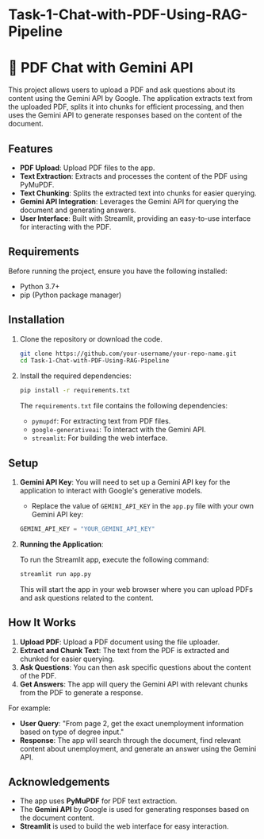 # Task-1-Chat-with-PDF-Using-RAG-Pipeline
# 📄 PDF Chat with Gemini API

This project allows users to upload a PDF and ask questions about its content using the Gemini API by Google. The application extracts text from the uploaded PDF, splits it into chunks for efficient processing, and then uses the Gemini API to generate responses based on the content of the document.

## Features

- **PDF Upload**: Upload PDF files to the app.
- **Text Extraction**: Extracts and processes the content of the PDF using PyMuPDF.
- **Text Chunking**: Splits the extracted text into chunks for easier querying.
- **Gemini API Integration**: Leverages the Gemini API for querying the document and generating answers.
- **User Interface**: Built with Streamlit, providing an easy-to-use interface for interacting with the PDF.

## Requirements

Before running the project, ensure you have the following installed:

- Python 3.7+
- pip (Python package manager)

## Installation

1. Clone the repository or download the code.

    ```bash
    git clone https://github.com/your-username/your-repo-name.git
    cd Task-1-Chat-with-PDF-Using-RAG-Pipeline
    ```

2. Install the required dependencies:

    ```bash
    pip install -r requirements.txt
    ```

   The `requirements.txt` file contains the following dependencies:

   - `pymupdf`: For extracting text from PDF files.
   - `google-generativeai`: To interact with the Gemini API.
   - `streamlit`: For building the web interface.

## Setup

1. **Gemini API Key**: You will need to set up a Gemini API key for the application to interact with Google's generative models.

    - Replace the value of `GEMINI_API_KEY` in the `app.py` file with your own Gemini API key:

    ```python
    GEMINI_API_KEY = "YOUR_GEMINI_API_KEY"
    ```

2. **Running the Application**: 

    To run the Streamlit app, execute the following command:

    ```bash
    streamlit run app.py
    ```

    This will start the app in your web browser where you can upload PDFs and ask questions related to the content.

## How It Works

1. **Upload PDF**: Upload a PDF document using the file uploader.
2. **Extract and Chunk Text**: The text from the PDF is extracted and chunked for easier querying.
3. **Ask Questions**: You can then ask specific questions about the content of the PDF.
4. **Get Answers**: The app will query the Gemini API with relevant chunks from the PDF to generate a response.

For example:
- **User Query**: "From page 2, get the exact unemployment information based on type of degree input."
- **Response**: The app will search through the document, find relevant content about unemployment, and generate an answer using the Gemini API.


## Acknowledgements

- The app uses **PyMuPDF** for PDF text extraction.
- The **Gemini API** by Google is used for generating responses based on the document content.
- **Streamlit** is used to build the web interface for easy interaction.

